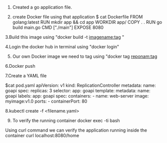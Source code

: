 1. Created a go application file.

2. create Docker file using that application 
$ cat Dockerfile
FROM golang:latest
RUN mkdir app && cd app
WORKDIR app/
COPY . .
RUN go build main.go
CMD ["./main"]
EXPOSE 8080

3.Build this image using "docker build -t <imagename:tag> <path of Dockerfile>"

4.Login the docker hub in terminal using "docker login"

5. Our own Docker image we need to tag using "docker tag <container ID> <reponam:tag> 

6.Docker push <image>

7.Create a YAML file 

$cat pod.yaml
apiVersion: v1
kind: ReplicationController
metadata:
  name: goapi
spec:
  replicas: 3
  selector:
    app: goapi
  template:
    metadata:
      name: goapi
      labels:
        app: goapi
    spec:
      containers:
      - name: web-server
        image: myimage:v1.0
        ports:
        - containerPort: 80

8.kubectl create -f <filename.yaml>

9. To verify the running container 
docker exec -ti <container ID> bash

Using curl command we can verify the application running inside the container
curl localhost:8080/home
